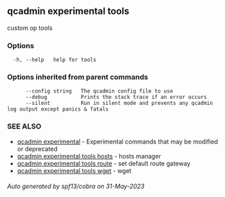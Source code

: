 ## qcadmin experimental tools

custom op tools

### Options

```
  -h, --help   help for tools
```

### Options inherited from parent commands

```
      --config string   The qcadmin config file to use
      --debug           Prints the stack trace if an error occurs
      --silent          Run in silent mode and prevents any qcadmin log output except panics & fatals
```

### SEE ALSO

* [qcadmin experimental](qcadmin_experimental.md)	 - Experimental commands that may be modified or deprecated
* [qcadmin experimental tools hosts](qcadmin_experimental_tools_hosts.md)	 - hosts manager
* [qcadmin experimental tools route](qcadmin_experimental_tools_route.md)	 - set default route gateway
* [qcadmin experimental tools wget](qcadmin_experimental_tools_wget.md)	 - wget

###### Auto generated by spf13/cobra on 31-May-2023
